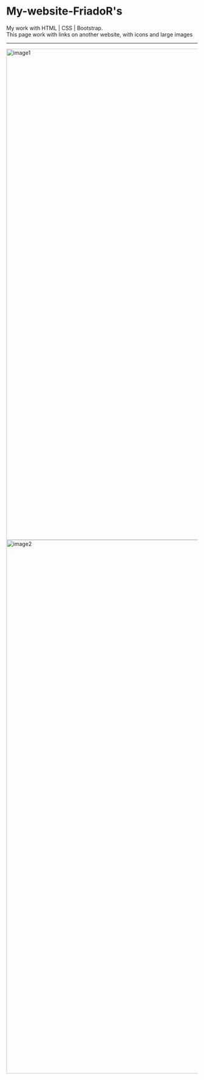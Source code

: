 # My-website-FriadoR's                 
My work with HTML | CSS | Bootstrap.        
This page work with links on another website, with icons and large images
_________________________________________________________________________
<img width="1293" alt="image1" src="https://user-images.githubusercontent.com/103481753/190384958-0171a8b9-1bef-40ca-a654-a0be68edd9ba.png"> <img width="1405" alt="image2" src="https://user-images.githubusercontent.com/103481753/190385004-d80ba3ad-5a6e-4a59-9ea4-8d817d2dc1ec.png">


